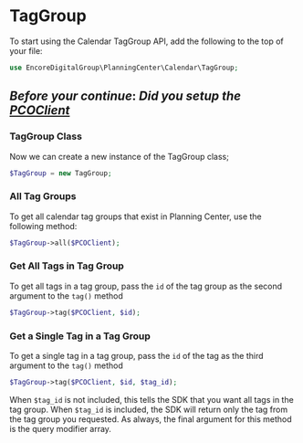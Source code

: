 # TagGroup
To start using the Calendar TagGroup API, add the following to the top of your file:
```php
use EncoreDigitalGroup\PlanningCenter\Calendar\TagGroup;
```
## ***Before your continue***: *Did you setup the [PCOClient](../02-setup/01-Setup-the-PCOClient.md)*

### TagGroup Class
Now we can create a new instance of the TagGroup class;
```php
$TagGroup = new TagGroup;
```

### All Tag Groups
To get all calendar tag groups that exist in Planning Center, use the following method:
```php
$TagGroup->all($PCOClient);
```

### Get All Tags in Tag Group
To get all tags in a tag group, pass the ```id``` of the tag group as the second argument to the ```tag()``` method
```php
$TagGroup->tag($PCOClient, $id);
```

### Get a Single Tag in a Tag Group
To get a single tag in a tag group, pass the ```id``` of the tag as the third argument to the ```tag()``` method
```php
$TagGroup->tag($PCOClient, $id, $tag_id);
```
When ```$tag_id``` is not included, this tells the SDK that you want all tags in the tag group. When ```$tag_id``` is included, the SDK will return only the tag from the tag group you requested. As always, the final argument for this method is the query modifier array.
